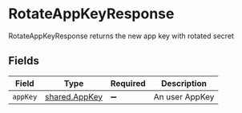 # RotateAppKeyResponse

RotateAppKeyResponse returns the new app key with rotated secret


## Fields

| Field                                                 | Type                                                  | Required                                              | Description                                           |
| ----------------------------------------------------- | ----------------------------------------------------- | ----------------------------------------------------- | ----------------------------------------------------- |
| `appKey`                                              | [shared.AppKey](../../../sdk/models/shared/appkey.md) | :heavy_minus_sign:                                    | An user AppKey                                        |